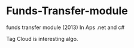 # Funds-Transfer-module
funds transfer module (2013)
In Aps .net and c#

Tag Cloud is interesting algo. 
